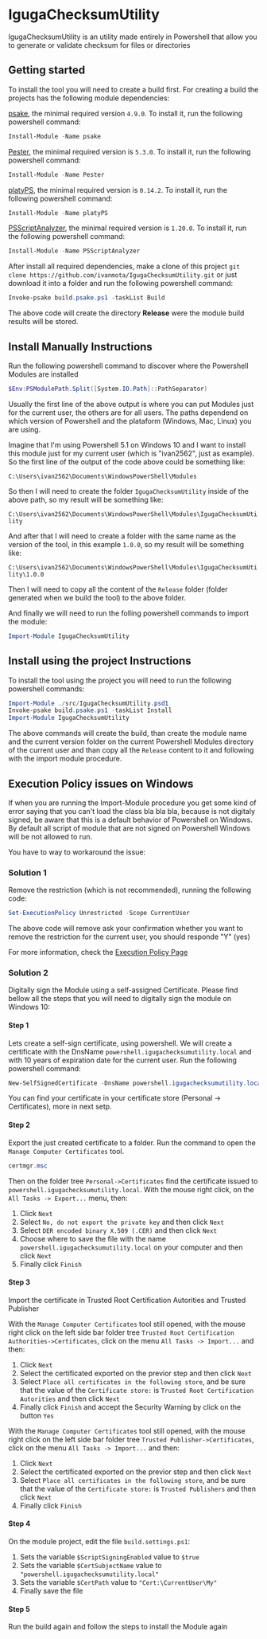 # IgugaChecksumUtility

IgugaChecksumUtility is an utility made entirely in Powershell that allow you to generate or validate checksum for files or directories

## Getting started

To install the tool you will need to create a build first.
For creating a build the projects has the following module dependencies:

[psake](https://github.com/psake/psake), the minimal required version `4.9.0`. To install it, run the following powershell command:

```powershell
Install-Module -Name psake
```

[Pester](https://github.com/pester), the minimal required version is `5.3.0`. To install it, run the following powershell command:

```powershell
Install-Module -Name Pester
```

[platyPS](https://github.com/PowerShell/platyPS), the minimal required version is `0.14.2`. To install it, run the following powershell command:

```powershell
Install-Module -Name platyPS
```

[PSScriptAnalyzer](https://github.com/PowerShell/PSScriptAnalyzer), the minimal required version is `1.20.0`. To install it, run the following powershell command:

```powershell
Install-Module -Name PSScriptAnalyzer
```

After install all required dependencies, make a clone of this project `git clone https://github.com/ivanmota/IgugaChecksumUtility.git` or just download it into a folder and run the following powershell command:

```powershell
Invoke-psake build.psake.ps1 -taskList Build
```

The above code will create the directory **Release** were the module build results will be stored.

## Install Manually Instructions

Run the following powershell command to discover where the Powershell Modules are installed

```powershell
$Env:PSModulePath.Split([System.IO.Path]::PathSeparator)
```

Usually the first line of the above output is where you can put Modules just for the current user, the others are for all users. The paths dependend on which version of Powershell and the plataform (Windows, Mac, Linux) you are using.

Imagine that I'm using Powershell 5.1 on Windows 10 and I want to install this module just for my current user (which is "ivan2562", just as example). So the first line of the output of the code above could be something like:

`C:\Users\ivan2562\Documents\WindowsPowerShell\Modules`

So then I will need to create the folder `IgugaChecksumUtility` inside of the above path, so my result will be something like:

`C:\Users\ivan2562\Documents\WindowsPowerShell\Modules\IgugaChecksumUtility`

And after that I will need to create a folder with the same name as the version of the tool, in this example `1.0.0`, so my result will be something like:

`C:\Users\ivan2562\Documents\WindowsPowerShell\Modules\IgugaChecksumUtility\1.0.0`

Then I will need to copy all the content of the `Release` folder (folder generated when we build the tool) to the above folder.

And finally we will need to run the folling powershell commands to import the module:

```powershell
Import-Module IgugaChecksumUtility
```

## Install using the project Instructions

To install the tool using the project you will need to run the following powershell commands:

```powershell
Import-Module ./src/IgugaChecksumUtility.psd1
Invoke-psake build.psake.ps1 -taskList Install
Import-Module IgugaChecksumUtility
```

The above commands will create the build, than create the module name and the current version folder on the current Powershell Modules directory of the current user and than copy all the `Release` content to it and following with the import module procedure.

## Execution Policy issues on Windows

If when you are running the Import-Module procedure you get some kind of error saying that you can't load the class bla bla bla, because is not digitaly signed, be aware that this is a default behavior of Powershell on Windows. By default all script of module that are not signed on Powershell Windows will be not allowed to run.

You have to way to workaround the issue:

### Solution 1

Remove the restriction (which is not recommended), running the following code:

```powershell
Set-ExecutionPolicy Unrestricted -Scope CurrentUser
```

The above code will remove ask your confirmation whether you want to remove the restriction for the current user, you should responde "Y" (yes)

For more information, check the [Execution Policy Page](https://docs.microsoft.com/en-us/powershell/module/microsoft.powershell.security/set-executionpolicy?view=powershell-5.1)

### Solution 2

Digitally sign the Module using a self-assigned Certificate.
Please find bellow all the steps that you will need to digitally sign the module on Windows 10:

#### Step 1

Lets create a self-sign certificate, using powershell. We will create a certificate with the DnsName `powershell.igugachecksumutility.local` and with 10 years of expiration date for the current user. Run the following powershell command:

```powershell
New-SelfSignedCertificate -DnsName powershell.igugachecksumutility.local -CertStoreLocation Cert:\CurrentUser\My\ -Type Codesigning -NotAfter (Get-Date).AddYears(10)
```

You can find your certificate in your certificate store (Personal -> Certificates), more in next setp.

#### Step 2

Export the just created certificate to a folder. Run the command to open the `Manage Computer Certificates` tool.

```powershell
certmgr.msc
```

Then on the folder tree `Personal->Certificates` find the certificate issued to `powershell.igugachecksumutility.local`. With the mouse right click, on the `All Tasks -> Export...` menu, then:

1. Click `Next`
2. Select `No, do not export the private key` and then click `Next`
3. Select `DER encoded binary X.509 (.CER)` and then click `Next`
4. Choose where to save the file with the name `powershell.igugachecksumutility.local` on your computer and then click `Next`
5. Finally click `Finish`

#### Step 3

Import the certificate in Trusted Root Certification Autorities and Trusted Publisher

With the `Manage Computer Certificates` tool still opened, with the mouse right click on the left side bar folder tree `Trusted Root Certification Authorities->Certificates`, click on the menu `All Tasks -> Import...` and then:

1. Click `Next`
2. Select the certificated exported on the previor step and then click `Next`
3. Select `Place all certificates in the following store`, and be sure that the value of the `Certificate store:` is `Trusted Root Certification Autorities` and then click `Next`
4. Finally click `Finish` and accept the Security Warning by click on the button `Yes`

With the `Manage Computer Certificates` tool still opened, with the mouse right click on the left side bar folder tree `Trusted Publisher->Certificates`, click on the menu `All Tasks -> Import...` and then:

1. Click `Next`
2. Select the certificated exported on the previor step and then click `Next`
3. Select `Place all certificates in the following store`, and be sure that the value of the `Certificate store:` is `Trusted Publishers` and then click `Next`
4. Finally click `Finish`

#### Step 4

On the module project, edit the file `build.settings.ps1`:

1. Sets the variable `$ScriptSigningEnabled` value to `$true`
2. Sets the variable `$CertSubjectName` value to `"powershell.igugachecksumutility.local"`
3. Sets the variable `$CertPath` value to `"Cert:\CurrentUser\My"`
4. Finally save the file

#### Step 5

Run the build again and follow the steps to install the Module again